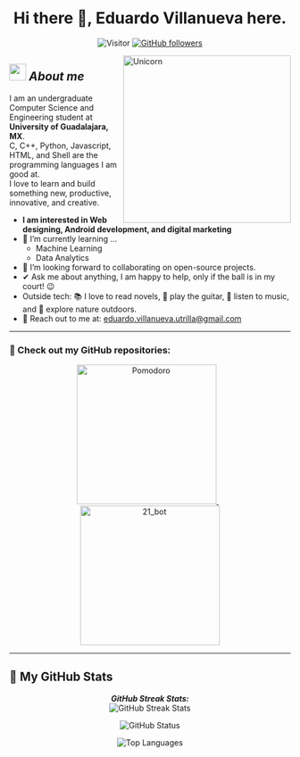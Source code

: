<div align="center">

# Hi there 👋, Eduardo Villanueva here.

![Visitor](https://visitor-badge.laobi.icu/badge?page_id=Lalitotaquitoo.repoName) 
[![GitHub followers](https://img.shields.io/github/followers/Lalitotaquitoo.svg?style=social&label=Follow)](https://github.com/Lalitotaquitoo?tab=followers)

</div>

<img align="right" width="300px" alt="Unicorn" src="https://c.tenor.com/GN73MKBawZYAAAAi/busy-cute.gif" />

## <img src="https://media.giphy.com/media/ObNTw8Uzwy6KQ/giphy.gif" width="30px">&nbsp;***About me***

I am an undergraduate Computer Science and Engineering student at **University of Guadalajara, MX**.  
C, C++, Python, Javascript, HTML, and Shell are the programming languages I am good at.  
I love to learn and build something new, productive, innovative, and creative.  

- **I am interested in Web designing, Android development, and digital marketing**
- 🌱 I’m currently learning ...
  - Machine Learning
  - Data Analytics
- 🤝 I’m looking forward to collaborating on open-source projects.
- ✔ Ask me about anything, I am happy to help, only if the ball is in my court! 😉
- Outside tech: 📚 I love to read novels, 🎸 play the guitar, 🎵 listen to music, and 🌴 explore nature outdoors.
- 📩 Reach out to me at: [eduardo.villanueva.utrilla@gmail.com](mailto:eduardo.villanueva.utrilla@gmail.com)

---

### 🚀 Check out my GitHub repositories:

<div align="center">
  <a href="https://github.com/Lalitotaquitoo/Pomodoro">
    <img src="https://github-readme-stats.vercel.app/api/pin/?username=Lalitotaquitoo&repo=Pomodoro" alt="Pomodoro" width="250" />
  </a>
  &nbsp;&nbsp;
  <a href="https://github.com/Lalitotaquitoo/21_bot">
    <img src="https://github-readme-stats.vercel.app/api/pin/?username=Lalitotaquitoo&repo=21_bot" alt="21_bot" width="250" />
  </a>
</div>

---

## 👀 My GitHub Stats

<div align="center">
  <p>
    <b><em>GitHub Streak Stats:</em></b> <br/>
    <img src="https://github-readme-streak-stats.herokuapp.com/?user=Lalitotaquitoo&theme=dark" alt="GitHub Streak Stats" />
  </p>
  <p>
    <img src="https://github-readme-stats.vercel.app/api?username=Lalitotaquitoo&show_icons=true&include_all_commits=true&theme=dark" alt="GitHub Status" />
  </p>
  <p>
    <img src="https://github-readme-stats.vercel.app/api/top-langs/?username=Lalitotaquitoo&layout=compact&theme=dark" alt="Top Languages" />
  </p>
</div>
